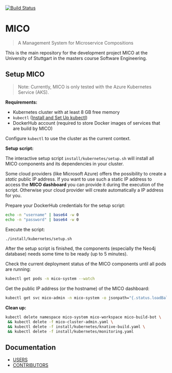 
[![Build Status](https://travis-ci.org/UST-MICO/mico.svg?branch=master)](https://travis-ci.org/UST-MICO/mico)

# MICO

> A Management System for Microservice Compositions

This is the main repository for the development project MICO at the University of Stuttgart in the masters course Software Engineering.

## Setup MICO
> Note: Currently, MICO is only tested with the Azure Kubernetes Service (AKS).

**Requirements:**
* Kubernetes cluster with at least 8 GB free memory
* `kubectl` ([Install and Set Up kubectl](https://kubernetes.io/docs/tasks/tools/install-kubectl/))
* DockerHub account (required to store Docker images of services that are build by MICO)

Configure `kubectl` to use the cluster as the current context.

**Setup script:**

The interactive setup script `install/kubernetes/setup.sh` will install all MICO components and its dependencies in your cluster.

Some cloud providers (like Microsoft Azure) offers the possibility to create a *static* public IP address.
If you want to use such a static IP address to access the **MICO dashboard** you can provide it during the execution of the script.
Otherwise your cloud provider will create automatically a IP address for you.

Prepare your DockerHub credentials for the setup script:
```bash
echo -n "username" | base64 -w 0
echo -n "password" | base64 -w 0
```

Execute the script:
```bash
./install/kubernetes/setup.sh
```

After the setup script is finished, the components (especially the Neo4j database) needs some time to be ready (up to 5 minutes).

Check the current deployment status of the MICO components until all pods are running:
```bash
kubectl get pods -n mico-system --watch
```

Get the public IP address (or the hostname) of the MICO dashboard:
```bash
kubectl get svc mico-admin -n mico-system -o jsonpath="{.status.loadBalancer.ingress[*]['ip', 'hostname']}"
``` 

**Clean up:**

```bash
kubectl delete namespace mico-system mico-workspace mico-build-bot \
 && kubectl delete -f mico-cluster-admin.yaml \
 && kubectl delete -f install/kubernetes/knative-build.yaml \
 && kubectl delete -f install/kubernetes/monitoring.yaml
```

## Documentation

* [USERS](https://mico-docs.readthedocs.io) 
* [CONTRIBUTORS](https://mico-dev.readthedocs.io)
